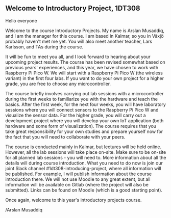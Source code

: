 ## Welcome to Introductory Project, 1DT308

Hello everyone

Welcome to the course Introductory Projects. My name is Arslan Musaddiq, and I am the manager for this course. I am based in Kalmar, so you in Växjö probably haven't met me yet. You will also meet another teacher, Lars Karlsson, and TAs during the course.

It will be fun to meet you all, and I look forward to hearing about your upcoming project results. The course has been revised somewhat based on previous years' experiences, and this year, we have chosen to work with Raspberry Pi Pico W. We will start with a Raspberry Pi Pico W (the wireless variant) in the first four labs. If you want to do your own project for a higher grade, you are free to choose any microcontroller.

The course briefly involves carrying out lab sessions with a microcontroller during the first weeks to familiarize you with the hardware and teach the basics. After the first week, for the next four weeks, you will have laboratory sessions where you will connect sensors to the Raspberry Pi Pico W and visualize the sensor data. For the higher grade, you will carry out a development project where you will develop your own IoT application (both hardware and some form of visualization). The course requires that you take great responsibility for your own studies and prepare yourself now for the fact that you will need to collaborate with your peers. 

The course is conducted mainly in Kalmar, but lectures will be held online. However, all the lab sessions will take place on-site. Make sure to be on-site for all planned lab sessions - you will need to. More information about all the details will during course introduction. What you need to do now is join our joint Slack channel #1dt308-introducing-project, where all information will be published. For example, I will publish information about the course introduction there. We will not use Moodle to any great extent, but all information will be available on Gitlab (where the project will also be submitted). Links can be found on Moodle (which is a good starting point).

Once again, welcome to this year's introductory projects course.

/Arslan Musaddiq